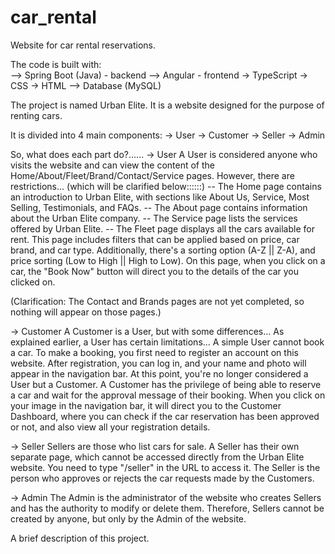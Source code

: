 # car_rental
Website for car rental reservations.

The code is built with: <br>
--> Spring Boot (Java) - backend 
--> Angular - frontend 
  -> TypeScript 
  -> CSS 
  -> HTML 
--> Database (MySQL)

The project is named Urban Elite. It is a website designed for the purpose of renting cars.

It is divided into 4 main components: 
-> User 
-> Customer 
-> Seller 
-> Admin

So, what does each part do?......
-> User 
A User is considered anyone who visits the website and can view the content of the Home/About/Fleet/Brand/Contact/Service pages. However, there are restrictions... (which will be clarified below::::::) 
-- The Home page contains an introduction to Urban Elite, with sections like About Us, Service, Most Selling, Testimonials, and FAQs. 
-- The About page contains information about the Urban Elite company. 
-- The Service page lists the services offered by Urban Elite. 
-- The Fleet page displays all the cars available for rent. This page includes filters that can be applied based on price, car brand, and car type. Additionally, there's a sorting option (A-Z || Z-A), and price sorting (Low to High || High to Low). On this page, when you click on a car, the "Book Now" button will direct you to the details of the car you clicked on.

(Clarification: The Contact and Brands pages are not yet completed, so nothing will appear on those pages.)

-> Customer 
A Customer is a User, but with some differences... As explained earlier, a User has certain limitations... A simple User cannot book a car. To make a booking, you first need to register an account on this website. After registration, you can log in, and your name and photo will appear in the navigation bar. At this point, you're no longer considered a User but a Customer. A Customer has the privilege of being able to reserve a car and wait for the approval message of their booking. When you click on your image in the navigation bar, it will direct you to the Customer Dashboard, where you can check if the car reservation has been approved or not, and also view all your registration details.

-> Seller 
Sellers are those who list cars for sale. A Seller has their own separate page, which cannot be accessed directly from the Urban Elite website. You need to type "/seller" in the URL to access it. The Seller is the person who approves or rejects the car requests made by the Customers.

-> Admin 
The Admin is the administrator of the website who creates Sellers and has the authority to modify or delete them. Therefore, Sellers cannot be created by anyone, but only by the Admin of the website.

A brief description of this project.
